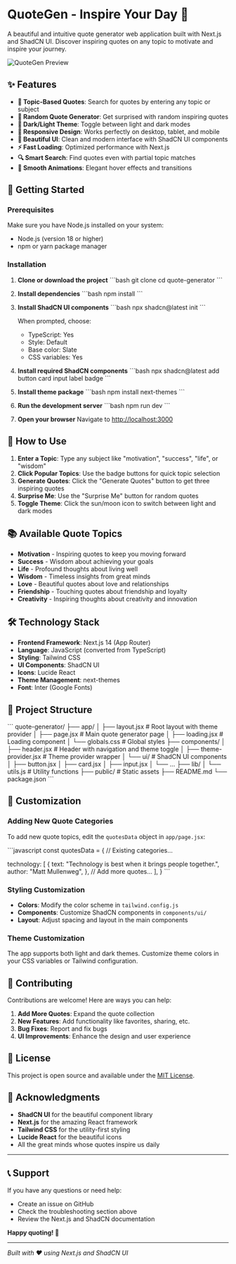# QuoteGen - Inspire Your Day 🌟

A beautiful and intuitive quote generator web application built with Next.js and ShadCN UI. Discover inspiring quotes on any topic to motivate and inspire your journey.

![QuoteGen Preview](https://via.placeholder.com/800x400/6366f1/ffffff?text=QuoteGen+Preview)

## ✨ Features

- **🎯 Topic-Based Quotes**: Search for quotes by entering any topic or subject
- **🎲 Random Quote Generator**: Get surprised with random inspiring quotes
- **🌙 Dark/Light Theme**: Toggle between light and dark modes
- **📱 Responsive Design**: Works perfectly on desktop, tablet, and mobile
- **🎨 Beautiful UI**: Clean and modern interface with ShadCN UI components
- **⚡ Fast Loading**: Optimized performance with Next.js
- **🔍 Smart Search**: Find quotes even with partial topic matches
- **💫 Smooth Animations**: Elegant hover effects and transitions

## 🚀 Getting Started

### Prerequisites

Make sure you have Node.js installed on your system:
- Node.js (version 18 or higher)
- npm or yarn package manager

### Installation

1. **Clone or download the project**
   \`\`\`bash
   git clone <your-repo-url>
   cd quote-generator
   \`\`\`

2. **Install dependencies**
   \`\`\`bash
   npm install
   \`\`\`

3. **Install ShadCN UI components**
   \`\`\`bash
   npx shadcn@latest init
   \`\`\`
   
   When prompted, choose:
   - TypeScript: Yes
   - Style: Default
   - Base color: Slate
   - CSS variables: Yes

4. **Install required ShadCN components**
   \`\`\`bash
   npx shadcn@latest add button card input label badge
   \`\`\`

5. **Install theme package**
   \`\`\`bash
   npm install next-themes
   \`\`\`

6. **Run the development server**
   \`\`\`bash
   npm run dev
   \`\`\`

7. **Open your browser**
   Navigate to [http://localhost:3000](http://localhost:3000)

## 🎯 How to Use

1. **Enter a Topic**: Type any subject like "motivation", "success", "life", or "wisdom"
2. **Click Popular Topics**: Use the badge buttons for quick topic selection
3. **Generate Quotes**: Click the "Generate Quotes" button to get three inspiring quotes
4. **Surprise Me**: Use the "Surprise Me" button for random quotes
5. **Toggle Theme**: Click the sun/moon icon to switch between light and dark modes

## 📚 Available Quote Topics

- **Motivation** - Inspiring quotes to keep you moving forward
- **Success** - Wisdom about achieving your goals
- **Life** - Profound thoughts about living well
- **Wisdom** - Timeless insights from great minds
- **Love** - Beautiful quotes about love and relationships
- **Friendship** - Touching quotes about friendship and loyalty
- **Creativity** - Inspiring thoughts about creativity and innovation

## 🛠️ Technology Stack

- **Frontend Framework**: Next.js 14 (App Router)
- **Language**: JavaScript (converted from TypeScript)
- **Styling**: Tailwind CSS
- **UI Components**: ShadCN UI
- **Icons**: Lucide React
- **Theme Management**: next-themes
- **Font**: Inter (Google Fonts)

## 📁 Project Structure

\`\`\`
quote-generator/
├── app/
│   ├── layout.jsx          # Root layout with theme provider
│   ├── page.jsx            # Main quote generator page
│   ├── loading.jsx         # Loading component
│   └── globals.css         # Global styles
├── components/
│   ├── header.jsx          # Header with navigation and theme toggle
│   ├── theme-provider.jsx  # Theme provider wrapper
│   └── ui/                 # ShadCN UI components
│       ├── button.jsx
│       ├── card.jsx
│       ├── input.jsx
│       └── ...
├── lib/
│   └── utils.js           # Utility functions
├── public/                # Static assets
├── README.md
└── package.json
\`\`\`

## 🎨 Customization

### Adding New Quote Categories

To add new quote topics, edit the `quotesData` object in `app/page.jsx`:

\`\`\`javascript
const quotesData = {
  // Existing categories...
  
  technology: [
    {
      text: "Technology is best when it brings people together.",
      author: "Matt Mullenweg",
    },
    // Add more quotes...
  ],
}
\`\`\`

### Styling Customization

- **Colors**: Modify the color scheme in `tailwind.config.js`
- **Components**: Customize ShadCN components in `components/ui/`
- **Layout**: Adjust spacing and layout in the main components

### Theme Customization

The app supports both light and dark themes. Customize theme colors in your CSS variables or Tailwind configuration.




## 🤝 Contributing

Contributions are welcome! Here are ways you can help:

1. **Add More Quotes**: Expand the quote collection
2. **New Features**: Add functionality like favorites, sharing, etc.
3. **Bug Fixes**: Report and fix bugs
4. **UI Improvements**: Enhance the design and user experience

## 📝 License

This project is open source and available under the [MIT License](LICENSE).

## 🙏 Acknowledgments

- **ShadCN UI** for the beautiful component library
- **Next.js** for the amazing React framework
- **Tailwind CSS** for the utility-first styling
- **Lucide React** for the beautiful icons
- All the great minds whose quotes inspire us daily

---

## 📞 Support

If you have any questions or need help:
- Create an issue on GitHub
- Check the troubleshooting section above
- Review the Next.js and ShadCN documentation

**Happy quoting! 🌟**

---

*Built with ❤️ using Next.js and ShadCN UI*
